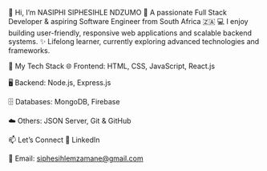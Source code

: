 👋 Hi, I’m NASIPHI SIPHESIHLE NDZUMO
🌟 A passionate Full Stack Developer & aspiring Software Engineer from South Africa 🇿🇦
💻 I enjoy building user-friendly, responsive web applications and scalable backend systems.
✨ Lifelong learner, currently exploring advanced technologies and frameworks.

🚀 My Tech Stack
🌐 Frontend: HTML, CSS, JavaScript, React.js

🖥️ Backend: Node.js, Express.js

🗄️ Databases: MongoDB, Firebase

☁️ Others: JSON Server, Git & GitHub

📫 Let’s Connect
💼 LinkedIn

📧 Email: siphesihlemzamane@gmail.com
